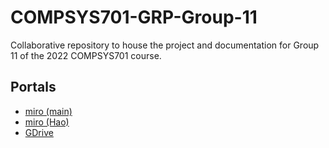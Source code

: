 # COMPSYS701-GRP-Group-11
Collaborative repository to house the project and documentation for Group 11 of the 2022 COMPSYS701 course.

## Portals

- [miro (main)](https://miro.com/app/board/uXjVO4Rtc7I=/?share_link_id=156451269276)
- [miro (Hao)](https://miro.com/app/board/uXjVO4GOxp0=/?share_link_id=125390366526)
- [GDrive](https://drive.google.com/drive/folders/1gSoDQX3xPiMBVx5kZBHiKaE35sB-lPa-?usp=sharing)
